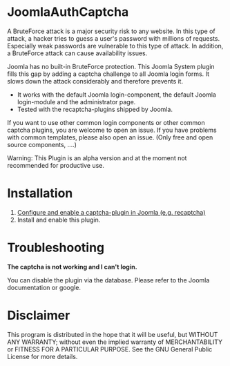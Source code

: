 # JoomlaAuthCaptcha
A BruteForce attack is a major security risk to any website. In this type of attack, a hacker tries to guess a user's password with millions of requests. Especially weak passwords are vulnerable to this type of attack. In addition, a BruteForce attack can cause availability issues. 

Joomla has no built-in BruteForce protection. This Joomla System plugin fills this gap by adding a captcha challenge to all Joomla login forms. It slows down the attack considerably and therefore prevents it.


* It works with the default Joomla login-component, the default Joomla login-module and the administrator page. 
* Tested with the recaptcha-plugins shipped by Joomla.

If you want to use other common login components or other common captcha plugins, you are welcome to open an issue. If you have problems with common templates, please also open an issue. (Only free and open source components, ....)

Warning: This Plugin is an alpha version and at the moment not recommended for productive use.

# Installation

1. [Configure and enable a captcha-plugin in Joomla (e.g. recaptcha)](https://docs.joomla.org/J3.x:Google_ReCaptcha)
2. Install and enable this plugin.

# Troubleshooting

**The captcha is not working and I can't login.**

You can disable the plugin via the database. Please refer to the Joomla documentation or google.

# Disclaimer
This program is distributed in the hope that it will be useful, but WITHOUT ANY WARRANTY; without even the implied warranty of MERCHANTABILITY or FITNESS FOR A PARTICULAR PURPOSE. See the GNU General Public License for more details.
